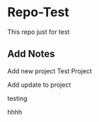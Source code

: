 # Repo-Test

 This repo just for test
 
## Add Notes

Add new project 
Test Project

Add update to project


testing



hhhh

